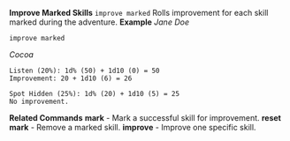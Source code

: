 **Improve Marked Skills**
`improve marked`
Rolls improvement for each skill marked during the adventure.
__Example__
*Jane Doe*
```
improve marked
```
*Cocoa*
```
Listen (20%): 1d% (50) + 1d10 (0) = 50
Improvement: 20 + 1d10 (6) = 26

Spot Hidden (25%): 1d% (20) + 1d10 (5) = 25
No improvement.
```
__Related Commands__
**mark** - Mark a successful skill for improvement.
**reset mark** - Remove a marked skill.
**improve** - Improve one specific skill.
